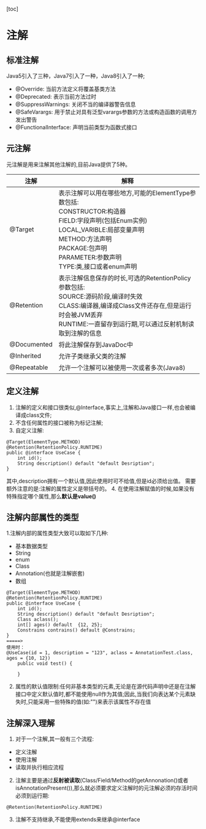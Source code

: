 [toc]
# 注解
## 标准注解
Java5引入了三种，Java7引入了一种，Java8引入了一种;
- @Override: 当前方法定义将覆盖基类方法
- @Deprecated: 表示当前方法过时
- @SuppressWarnings: 关闭不当的编译器警告信息
- @SafeVarargs: 用于禁止对具有泛型varargs参数的方法或构造函数的调用方发出警告
- @FunctionalInterface: 声明当前类型为函数式接口

## 元注解
元注解是用来注解其他注解的,目前Java提供了5种。

| 注解        | 解释                                                         |
| ----------- | ------------------------------------------------------------ |
| @Target     | 表示注解可以用在哪些地方,可能的ElementType参数包括:<br> CONSTRUCTOR:构造器<br>FIELD:字段声明(包括Enum实例)<br>LOCAL_VARIBLE:局部变量声明<br>METHOD:方法声明<br>PACKAGE:包声明<br>PARAMETER:参数声明<br>TYPE:类,接口或者enum声明 |
| @Retention  | 表示注解信息保存的时长,可选的RetentionPolicy参数包括:<br>SOURCE:源码阶段,编译时失效<br>CLASS:编译器,编译成Class文件还存在,但是运行时会被JVM丢弃<br>RUNTIME:一直留存到运行期,可以通过反射机制读取到注解的信息 |
| @Documented | 将此注解保存到JavaDoc中                                      |
| @Inherited  | 允许子类继承父类的注解                                       |
| @Repeatable | 允许一个注解可以被使用一次或者多次(Java8)                    |

## 定义注解
1. 注解的定义和接口很类似,@Interface,事实上,注解和Java接口一样,也会被编译成class文件;
2. 不含任何属性的接口被称为标记注解;
3. 自定义注解:
```
@Target(ElementType.METHOD)
@Retention(RetentionPolicy.RUNTIME)
public @interface UseCase {
    int id();
    String description() default "default Desription";
}
```
其中,description拥有一个默认值,因此使用时可不给值,但是id必须给出值。
需要额外注意的是:注解的属性定义是带括号的。
4. 在使用注解赋值的时候,如果没有特殊指定哪个属性,那么**默认是value()**

## 注解内部属性的类型
1.注解内部的属性类型大致可以取如下几种:
- 基本数据类型
- String
- enum
- Class
- Annotation(也就是注解嵌套)
- 数组
```
@Target(ElementType.METHOD)
@Retention(RetentionPolicy.RUNTIME)
public @interface UseCase {
    int id();
    String description() default "default Desription";
    Class aclass();
    int[] ages() default  {12, 25};
    Constrains contrains() default @Constrains;
}
=====>
使用时：
@UseCase(id = 1, description = "123", aclass = AnnotationTest.class, ages = {10, 12})
    public void test() {

    }
```
2. 属性的默认值限制:任何非基本类型的元素,无论是在源代码声明中还是在注解接口中定义默认值时,都不能使用null作为其值;因此,当我们向表达某个元素缺失时,只能采用一些特殊的值(如:"")来表示该属性不存在值

## 注解深入理解
1. 对于一个注解,其一般有三个流程:
- 定义注解
- 使用注解
- 读取并执行相应流程
2. 注解主要是通过**反射被读取**(Class/Field/Method的getAnnonation()或者isAnnotationPresent()),那么就必须要求定义注解时的元注解必须的存活时间必须到运行期:
```
@Retention(RetentionPolicy.RUNTIME)
```
3. 注解不支持继承,不能使用extends来继承@interface